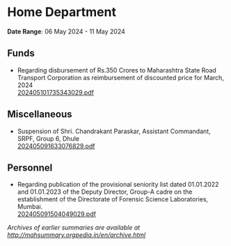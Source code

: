 # Home Department

**Date Range**: 06 May 2024 - 11 May 2024


## Funds
- Regarding disbursement of Rs.350 Crores to Maharashtra State Road Transport Corporation as reimbursement of discounted price for March, 2024\
  [202405101735343029.pdf](https://gr.maharashtra.gov.in/Site/Upload/Government%20Resolutions/English/202405101735343029.pdf)

## Miscellaneous
- Suspension of Shri. Chandrakant Paraskar, Assistant Commandant, SRPF, Group 6, Dhule\
  [202405091633076829.pdf](https://gr.maharashtra.gov.in/Site/Upload/Government%20Resolutions/English/202405091633076829.pdf)

## Personnel
- Regarding publication of the provisional seniority list dated 01.01.2022 and 01.01.2023 of the Deputy Director, Group-A cadre on the establishment of the Directorate of Forensic Science Laboratories, Mumbai.\
  [202405091504049029.pdf](https://gr.maharashtra.gov.in/Site/Upload/Government%20Resolutions/English/202405091504049029.pdf)


*Archives of earlier summaries are available at http://mahsummary.orgpedia.in/en/archive.html*